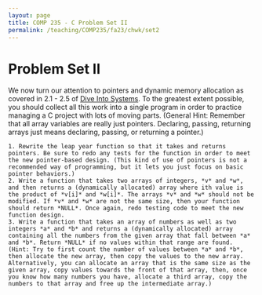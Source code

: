 ```yaml
---
layout: page
title: COMP 235 - C Problem Set II
permalink: /teaching/COMP235/fa23/chwk/set2
---
```


# Problem Set II

We now turn our attention to pointers and dynamic memory allocation as covered in 2.1 - 2.5 of [Dive Into Systems](https://diveintosystems.org/). To the greatest extent possible, you should collect all this work into a single program in order to practice managing a C project with lots of moving parts. (General Hint: Remember that all array variables are really just pointers. Declaring, passing, returning arrays just means declaring, passing, or returning a pointer.)

    1. Rewrite the leap year function so that it takes and returns pointers. Be sure to redo any tests for the function in order to meet the new pointer-based design. (This kind of use of pointers is not a recommended way of programming, but it lets you just focus on basic pointer behaviors.)
    2. Write a function that takes two arrays of integers, *v* and *w*, and then returns a (dynamically allocated) array where ith value is the product of *v[i]* and *w[i]*. The arrays *v* and *w* should not be modified. If *v* and *w* are not the same size, then your function should return *NULL*. Once again, redo testing code to meet the new function design.
    3. Write a function that takes an array of numbers as well as two integers *a* and *b* and returns a (dynamically allocated) array containing all the numbers from the given array that fall between *a* and *b*. Return *NULL* if no values within that range are found. (Hint: Try to first count the number of values between *a* and *b*, then allocate the new array, then copy the values to the new array. Alternatively, you can allocate an array that is the same size as the given array, copy values towards the front of that array, then, once you know how many numbers you have, allocate a third array, copy the numbers to that array and free up the intermediate array.)
